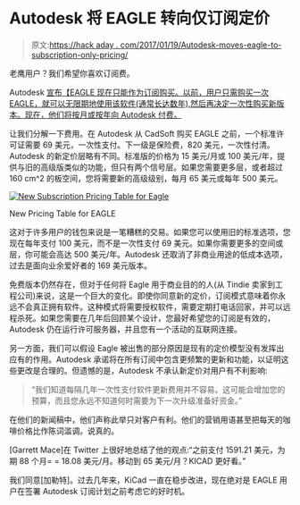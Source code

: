 # Autodesk 将 EAGLE 转向仅订阅定价

> 原文:[https://hack aday . com/2017/01/19/Autodesk-moves-eagle-to-subscription-only-pricing/](https://hackaday.com/2017/01/19/autodesk-moves-eagle-to-subscription-only-pricing/)

老鹰用户？我们希望你喜欢订阅费。

Autodesk [宣布【EAGLE 现在只能作为订阅购买。以前，用户只需购买一次 EAGLE，就可以无限期地使用该软件(通常长达数年),然后再决定一次性购买新版本。现在，他们将按月或按年向 Autodesk 付费。](http://www.autodesk.com/products/eagle/blog/the-new-eagle-subscription-has-landed/)

让我们分解一下费用。在 Autodesk 从 CadSoft 购买 EAGLE 之前，一个标准许可证需要 69 美元，一次性支付。下一级是保险费，820 美元，一次性付清。Autodesk 的新定价层略有不同。标准版的价格为 15 美元/月或 100 美元/年，提供与旧的高级版类似的功能，但只有两个信号层。如果您需要更多层，或者超过 160 cm^2 的板空间，您将需要新的高级级别，每月 65 美元或每年 500 美元。

[![New Subscription Pricing Table for Eagle](../Images/d70fdba3a46ae70b38a757edc74506bd.png)](http://hackaday.com/2017/01/19/autodesk-moves-eagle-to-subscription-only-pricing/eaglepricetable/)

New Pricing Table for EAGLE

这对于许多用户的钱包来说是一笔糟糕的交易。如果您可以使用旧的标准选项，您现在每年支付 100 美元，而不是一次性支付 69 美元。如果你需要更多的空间或层，你可能会高达 500 美元/年。Autodesk 还取消了非商业用途的低成本选项，过去是面向业余爱好者的 169 美元版本。

免费版本仍然存在，但对于任何将 Eagle 用于商业目的的人(从 Tindie 卖家到工程公司)来说，这是一个巨大的变化。即使你同意新的定价，订阅模式意味着你永远不会真正拥有软件。这种模式将需要授权软件，需要定期打电话回家，并可以远程杀死。如果您需要在几年后回顾某个设计，您最好希望您的订阅是有效的，Autodesk 仍在运行许可服务器，并且您有一个活动的互联网连接。

另一方面，我们可以假设 Eagle 被出售的部分原因是现有的定价模型没有发挥出应有的作用。Autodesk 承诺将在所有订阅中包含更频繁的更新和功能，以证明这些更改是合理的。但遗憾的是，Autodesk 不承认新定价对用户有不利影响:

> “我们知道每隔几年一次性支付软件更新费用并不容易。这可能会增加您的预算，而且您永远不知道何时需要为下一次升级准备好资金。”

在他们的新闻稿中，他们声称此举只对客户有利。他们的营销用语甚至把每天的咖啡价格比作陈词滥调。说真的。

[Garrett Mace]在 Twitter 上很好地总结了他的观点:“之前支付 1591.21 美元，为期 88 个月= = 18.08 美元/月。移动到 65 美元/月？KICAD 更好看。”

我们同意[加勒特]。过去几年来，KiCad 一直在稳步改进，现在绝对是 EAGLE 用户在签署 Autodesk 订阅计划之前考虑它的好时机。